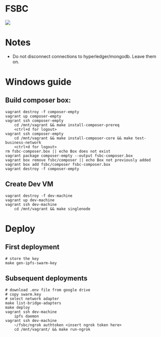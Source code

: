 # FSBC
![](https://travis-ci.org/thailekha/fsbc.svg?branch=master)

# Notes
- Do not disconnect connections to hyperledger/mongodb. Leave them on.

# Windows guide
## Build composer box:
```
vagrant destroy -f composer-empty
vagrant up composer-empty
vagrant ssh composer-empty
    cd /mnt/vagrant && make install-composer-prereq
    <ctrl+d for logout>
vagrant ssh composer-empty
    cd /mnt/vagrant && make install-composer-core && make test-business-network
    <ctrl+d for logout>
rm fsbc-composer.box || echo Box does not exist
vagrant package composer-empty --output fsbc-composer.box
vagrant box remove fsbc/composer || echo Box not previously added
vagrant box add fsbc/composer fsbc-composer.box
vagrant destroy -f composer-empty
```
## Create Dev VM
```
vagrant destroy -f dev-machine
vagrant up dev-machine
vagrant ssh dev-machine
    cd /mnt/vagrant && make singlenode
```

# Deploy
## First deployment
```
# store the key
make gen-ipfs-swarm-key
```
## Subsequent deployments
```
# download .env file from google drive
# copy swarm.key
# select network adapter
make list-bridge-adapters
make deploy
vagrant ssh dev-machine
    ipfs daemon
vagrant ssh dev-machine
    ~/fsbc/ngrok authtoken <insert ngrok token here>
    cd /mnt/vagrant/ && make run-ngrok
```
